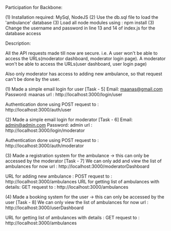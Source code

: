 Participation for Backbone:

(1) Installation required: MySql, NodeJS
(2) Use the db.sql file to load the 'ambulance' database
(3) Load all node modules using : npm install
(3) Change the username and password in line 13 and 14 of index.js for the database access

Description:

All the API requests made till now are secure. i.e. A user won't be able to access the URLs(moderator
dashboard, moderator login page). A moderator won't be able to access the URLs(user dashboard, user login page)

Also only moderator has access to adding new ambulance, so that request can't be done by the user.

(1) Made a simple email login for user  [Task - 5]
Email: maanas@gmail.com
Password: maanas
url : http://localhost:3000/login/user

Authentication done using POST request to : http://localhost:3000/auth/user

(2) Made a simple email login for moderator  [Task - 6]
Email: admin@admin.com
Password: admin
url : http://localhost:3000/login/moderator

Authentication done using POST request to : http://localhost:3000/auth/moderator

(3) Made a registration system for the ambulance -> this can only be accessed by the moderator  [Task - 7]
We can only add and view the list of ambulances for now
url : http://localhost:3000/moderatorDashboard

URL for adding new ambulance : POST request to : http://localhost:3000/ambulances
URL for getting list of ambulances with details: GET request to : http://localhost:3000/ambulances

(4) Made a booking system for the user -> this can only be accessed by the user  [Task - 8]
We can only view the list of ambulances for now
url : http://localhost:3000/userDashboard

URL for getting list of ambulances with details : GET request to : http://localhost:3000/ambulances